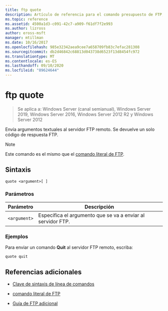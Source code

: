 ```yaml
---
title: ftp quote
description: Artículo de referencia para el comando presupuesto de FTP, que envía argumentos textuales al servidor FTP remoto.
ms.topic: reference
ms.assetid: 4500a1d3-c091-42c7-a909-f61df7f2e993
ms.author: lizross
author: eross-msft
manager: mtillman
ms.date: 10/16/2017
ms.openlocfilehash: 985e32342aea9cee7a658709fb83c7efac281308
ms.sourcegitcommit: db2d46842c68813d043738d6523f13d8454fc972
ms.translationtype: MT
ms.contentlocale: es-ES
ms.lasthandoff: 09/10/2020
ms.locfileid: "89624644"
---
```

# <a name="ftp-quote"></a>ftp quote

> Se aplica a: Windows Server (canal semianual), Windows Server 2019, Windows Server 2016, Windows Server 2012 R2 y Windows Server 2012

Envía argumentos textuales al servidor FTP remoto. Se devuelve un solo código de respuesta FTP.

> [!NOTE]
> Este comando es el mismo que el [comando literal de FTP](ftp-literal_1.md).

## <a name="syntax"></a>Sintaxis

```
quote <argument>[ ]
```

### <a name="parameters"></a>Parámetros

| Parámetro | Descripción |
| --------- | ----------- |
| `<argument>` | Especifica el argumento que se va a enviar al servidor FTP. |

### <a name="examples"></a>Ejemplos

Para enviar un comando **Quit** al servidor FTP remoto, escriba:

```
quote quit
```

## <a name="additional-references"></a>Referencias adicionales

- [Clave de sintaxis de línea de comandos](command-line-syntax-key.md)

- [comando literal de FTP](ftp-literal_1.md)

- [Guía de FTP adicional](/previous-versions/orphan-topics/ws.10/cc756013(v=ws.10))
